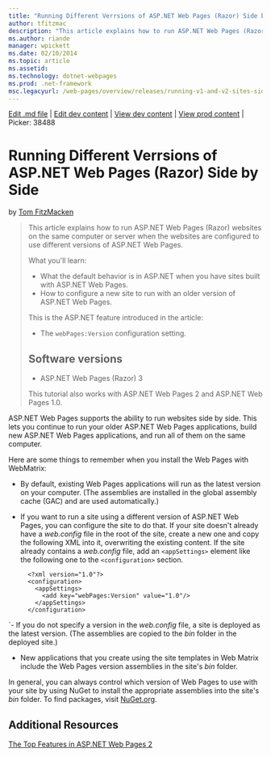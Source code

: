 ```yaml
---
title: "Running Different Verrsions of ASP.NET Web Pages (Razor) Side by Side | Microsoft Docs"
author: tfitzmac
description: "This article explains how to run ASP.NET Web Pages (Razor) websites on the same computer or server when the websites are configured to use different versions..."
ms.author: riande
manager: wpickett
ms.date: 02/10/2014
ms.topic: article
ms.assetid: 
ms.technology: dotnet-webpages
ms.prod: .net-framework
msc.legacyurl: /web-pages/overview/releases/running-v1-and-v2-sites-side-by-side
---
```

[Edit .md file](C:\Projects\msc\dev\Msc.Www\Web.ASP\App_Data\github\web-pages\overview\releases\running-v1-and-v2-sites-side-by-side.md) | [Edit dev content](http://www.aspdev.net/umbraco#/content/content/edit/38487) | [View dev content](http://docs.aspdev.net/tutorials/web-pages/overview/releases/running-v1-and-v2-sites-side-by-side.html) | [View prod content](http://www.asp.net/web-pages/overview/releases/running-v1-and-v2-sites-side-by-side) | Picker: 38488

Running Different Verrsions of ASP.NET Web Pages (Razor) Side by Side
====================
by [Tom FitzMacken](https://github.com/tfitzmac)

> This article explains how to run ASP.NET Web Pages (Razor) websites on the same computer or server when the websites are configured to use different versions of ASP.NET Web Pages.
> 
> What you'll learn:
> 
> - What the default behavior is in ASP.NET when you have sites built with ASP.NET Web Pages.
> - How to configure a new site to run with an older version of ASP.NET Web Pages.
>   
> 
> This is the ASP.NET feature introduced in the article:
> 
> - The `webPages:Version` configuration setting.
>   
> 
> ## Software versions
> 
> 
> - ASP.NET Web Pages (Razor) 3
>   
> 
> This tutorial also works with ASP.NET Web Pages 2 and ASP.NET Web Pages 1.0.


ASP.NET Web Pages supports the ability to run websites side by side. This lets you continue to run your older ASP.NET Web Pages applications, build new ASP.NET Web Pages applications, and run all of them on the same computer.

Here are some things to remember when you install the Web Pages with WebMatrix:

- By default, existing Web Pages applications will run as the latest version on your computer. (The assemblies are installed in the global assembly cache (GAC) and are used automatically.)
- If you want to run a site using a different version of ASP.NET Web Pages, you can configure the site to do that. If your site doesn't already have a *web.config* file in the root of the site, create a new one and copy the following XML into it, overwriting the existing content. If the site already contains a *web.config* file, add an `<appSettings>` element like the following one to the `<configuration>` section.

        <?xml version="1.0"?>
        <configuration>
          <appSettings>
            <add key="webPages:Version" value="1.0"/>
          </appSettings>
        </configuration>
`- If you do not specify a version in the *web.config* file, a site is deployed as the latest version. (The assemblies are copied to the *bin* folder in the deployed site.)
- New applications that you create using the site templates in Web Matrix include the Web Pages version assemblies in the site's *bin* folder.

In general, you can always control which version of Web Pages to use with your site by using NuGet to install the appropriate assemblies into the site's *bin* folder. To find packages, visit [NuGet.org](http://NuGet.org).

## Additional Resources

[The Top Features in ASP.NET Web Pages 2](top-features-in-web-pages-2.md)